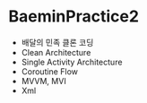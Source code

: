# BaeminPractice2
- 배달의 민족 클론 코딩
- Clean Architecture
- Single Activity Architecture
- Coroutine Flow
- MVVM, MVI
- Xml

